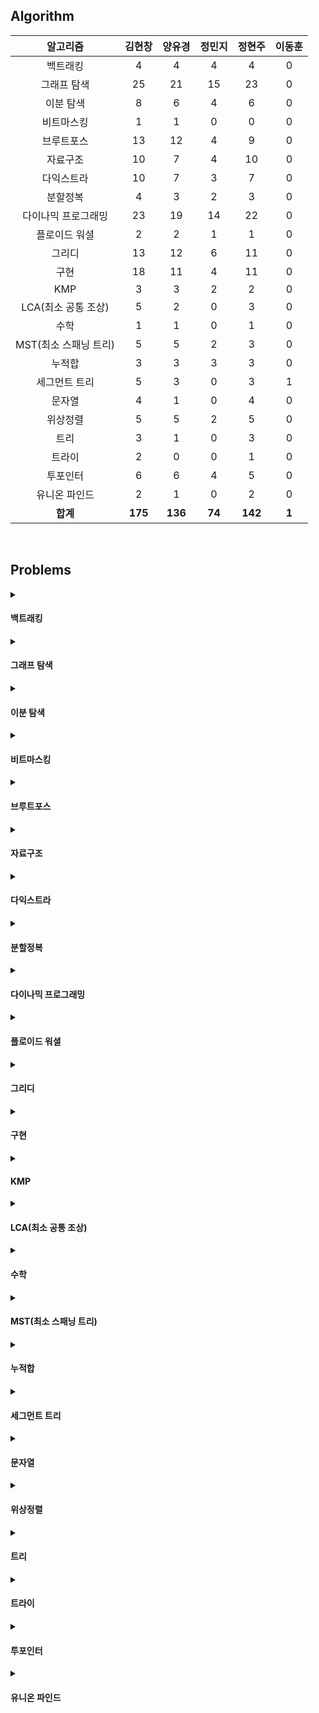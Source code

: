 ## Algorithm
|    알고리즘    | 김현창 | 양유경 | 정민지 | 정현주 | 이동훈 |
| :-------------: | :----: | :----: | :----: | :----: | :----: |
|백트래킹|4|4|4|4|0|
|그래프 탐색|25|21|15|23|0|
|이분 탐색|8|6|4|6|0|
|비트마스킹|1|1|0|0|0|
|브루트포스|13|12|4|9|0|
|자료구조|10|7|4|10|0|
|다익스트라|10|7|3|7|0|
|분할정복|4|3|2|3|0|
|다이나믹 프로그래밍|23|19|14|22|0|
|플로이드 워셜|2|2|1|1|0|
|그리디|13|12|6|11|0|
|구현|18|11|4|11|0|
|KMP|3|3|2|2|0|
|LCA(최소 공통 조상)|5|2|0|3|0|
|수학|1|1|0|1|0|
|MST(최소 스패닝 트리)|5|5|2|3|0|
|누적합|3|3|3|3|0|
|세그먼트 트리|5|3|0|3|1|
|문자열|4|1|0|4|0|
|위상정렬|5|5|2|5|0|
|트리|3|1|0|3|0|
|트라이|2|0|0|1|0|
|투포인터|6|6|4|5|0|
|유니온 파인드|2|1|0|2|0|
| **합계** | **175**|**136**|**74**|**142**|**1**|

<br>

## Problems
<details>
<summary>

#### 백트래킹

</summary>

    
|    티어   |    문제    |    제목    | 김현창 | 양유경 | 정민지 | 정현주 | 이동훈 |
| :-------------: | :----: | :----: | :----: | :----: | :----: | :----: | :----: |
|    <img src="https://static.solved.ac/tier_small/10.svg" width="20"></img>    |     <a href="http://boj.kr/14888">14888</a>    |     <a href="BackTracking/p14888_연산자끼워넣기">연산자 끼워넣기</a>    | ✔ |✔ |✔ |✔ |❌ |
|    <img src="https://static.solved.ac/tier_small/10.svg" width="20"></img>    |     <a href="http://boj.kr/14889">14889</a>    |     <a href="BackTracking/p14889_스타트와링크">스타트와 링크</a>    | ✔ |✔ |✔ |✔ |❌ |
|    <img src="https://static.solved.ac/tier_small/11.svg" width="20"></img>    |     <a href="http://boj.kr/15661">15661</a>    |     <a href="BackTracking/p15661_링크와스타트">링크와 스타트</a>    | ✔ |✔ |✔ |✔ |❌ |
|    <img src="https://static.solved.ac/tier_small/11.svg" width="20"></img>    |     <a href="http://boj.kr/1759">1759</a>    |     <a href="BackTracking/p1759_암호만들기">암호 만들기</a>    | ✔ |✔ |✔ |✔ |❌ |
</details>

<details>
<summary>

#### 그래프 탐색

</summary>

    
|    티어   |    문제    |    제목    | 김현창 | 양유경 | 정민지 | 정현주 | 이동훈 |
| :-------------: | :----: | :----: | :----: | :----: | :----: | :----: | :----: |
|    <img src="https://static.solved.ac/tier_small/9.svg" width="20"></img>    |     <a href="http://boj.kr/1012">1012</a>    |     <a href="BFS_DFS/p1012_유기농배추">유기농 배추</a>    | ✔ |✔ |✔ |✔ |❌ |
|    <img src="https://static.solved.ac/tier_small/9.svg" width="20"></img>    |     <a href="http://boj.kr/11724">11724</a>    |     <a href="BFS_DFS/p11724_연결요소의개수">연결 요소의 개수</a>    | ✔ |✔ |❌ |✔ |❌ |
|    <img src="https://static.solved.ac/tier_small/10.svg" width="20"></img>    |     <a href="http://boj.kr/1189">1189</a>    |     <a href="BFS_DFS/p1189_컴백홈">컴백홈</a>    | ✔ |✔ |✔ |✔ |❌ |
|    <img src="https://static.solved.ac/tier_small/12.svg" width="20"></img>    |     <a href="http://boj.kr/12851">12851</a>    |     <a href="BFS_DFS/p12851_숨바꼭질2">숨바꼭질 2</a>    | ✔ |✔ |✔ |✔ |❌ |
|    <img src="https://static.solved.ac/tier_small/11.svg" width="20"></img>    |     <a href="http://boj.kr/13549">13549</a>    |     <a href="BFS_DFS/p13549_숨바꼭질3">숨바꼭질 3</a>    | ✔ |✔ |✔ |✔ |❌ |
|    <img src="https://static.solved.ac/tier_small/12.svg" width="20"></img>    |     <a href="http://boj.kr/14502">14502</a>    |     <a href="BFS_DFS/p14502_연구소">연구소</a>    | ✔ |✔ |✔ |✔ |❌ |
|    <img src="https://static.solved.ac/tier_small/10.svg" width="20"></img>    |     <a href="http://boj.kr/14940">14940</a>    |     <a href="BFS_DFS/p14940_쉬운최단거리">쉬운 최단거리</a>    | ✔ |✔ |❌ |✔ |❌ |
|    <img src="https://static.solved.ac/tier_small/12.svg" width="20"></img>    |     <a href="http://boj.kr/16197">16197</a>    |     <a href="BFS_DFS/p16197_두동전">두 동전</a>    | ✔ |✔ |❌ |✔ |❌ |
|    <img src="https://static.solved.ac/tier_small/13.svg" width="20"></img>    |     <a href="http://boj.kr/16236">16236</a>    |     <a href="BFS_DFS/p16236_아기상어">아기 상어</a>    | ✔ |✔ |✔ |✔ |❌ |
|    <img src="https://static.solved.ac/tier_small/14.svg" width="20"></img>    |     <a href="http://boj.kr/16946">16946</a>    |     <a href="BFS_DFS/p16946_벽부수고이동하기4">벽 부수고 이동하기 4</a>    | ✔ |❌ |❌ |✔ |❌ |
|    <img src="https://static.solved.ac/tier_small/9.svg" width="20"></img>    |     <a href="http://boj.kr/16953">16953</a>    |     <a href="BFS_DFS/p16953_AtoB">A → B</a>    | ✔ |✔ |✔ |✔ |❌ |
|    <img src="https://static.solved.ac/tier_small/10.svg" width="20"></img>    |     <a href="http://boj.kr/1697">1697</a>    |     <a href="BFS_DFS/p1697_숨바꼭질">숨바꼭질</a>    | ✔ |✔ |✔ |✔ |❌ |
|    <img src="https://static.solved.ac/tier_small/12.svg" width="20"></img>    |     <a href="http://boj.kr/1707">1707</a>    |     <a href="BFS_DFS/p1707_이분그래프">이분 그래프</a>    | ✔ |❌ |❌ |✔ |❌ |
|    <img src="https://static.solved.ac/tier_small/10.svg" width="20"></img>    |     <a href="http://boj.kr/17129">17129</a>    |     <a href="BFS_DFS/p17129_윌리암슨수액빨이딱따구리가정보섬에올라온이유">윌리암슨수액빨이딱따구리가 정보섬에 올라온 이유</a>    | ✔ |❌ |❌ |❌ |❌ |
|    <img src="https://static.solved.ac/tier_small/11.svg" width="20"></img>    |     <a href="http://boj.kr/18405">18405</a>    |     <a href="BFS_DFS/p18405_경쟁적전염">경쟁적 전염</a>    | ✔ |✔ |❌ |❌ |❌ |
|    <img src="https://static.solved.ac/tier_small/13.svg" width="20"></img>    |     <a href="http://boj.kr/1939">1939</a>    |     <a href="BFS_DFS/p1939_중량제한">중량제한</a>    | ✔ |❌ |❌ |✔ |❌ |
|    <img src="https://static.solved.ac/tier_small/13.svg" width="20"></img>    |     <a href="http://boj.kr/2206">2206</a>    |     <a href="BFS_DFS/p2206_벽부수고이동하기">벽 부수고 이동하기</a>    | ✔ |✔ |✔ |✔ |❌ |
|    <img src="https://static.solved.ac/tier_small/11.svg" width="20"></img>    |     <a href="http://boj.kr/2251">2251</a>    |     <a href="BFS_DFS/p2251_물통">물통</a>    | ✔ |✔ |✔ |✔ |❌ |
|    <img src="https://static.solved.ac/tier_small/12.svg" width="20"></img>    |     <a href="http://boj.kr/2310">2310</a>    |     <a href="BFS_DFS/p2310_어드벤처게임">어드벤처 게임</a>    | ✔ |✔ |✔ |✔ |❌ |
|    <img src="https://static.solved.ac/tier_small/10.svg" width="20"></img>    |     <a href="http://boj.kr/2468">2468</a>    |     <a href="BFS_DFS/p2468_안전영역">안전 영역</a>    | ✔ |✔ |✔ |✔ |❌ |
|    <img src="https://static.solved.ac/tier_small/10.svg" width="20"></img>    |     <a href="http://boj.kr/2583">2583</a>    |     <a href="BFS_DFS/p2583_영역구하기">영역 구하기</a>    | ✔ |✔ |✔ |✔ |❌ |
|    <img src="https://static.solved.ac/tier_small/8.svg" width="20"></img>    |     <a href="http://boj.kr/2606">2606</a>    |     <a href="BFS_DFS/p2606_바이러스">바이러스</a>    | ✔ |✔ |✔ |✔ |❌ |
|    <img src="https://static.solved.ac/tier_small/9.svg" width="20"></img>    |     <a href="http://boj.kr/2644">2644</a>    |     <a href="BFS_DFS/p2644_촌수계산">촌수계산</a>    | ✔ |✔ |✔ |✔ |❌ |
|    <img src="https://static.solved.ac/tier_small/10.svg" width="20"></img>    |     <a href="http://boj.kr/7562">7562</a>    |     <a href="BFS_DFS/p7562_나이트의이동">나이트의 이동</a>    | ✔ |✔ |❌ |✔ |❌ |
|    <img src="https://static.solved.ac/tier_small/15.svg" width="20"></img>    |     <a href="http://boj.kr/9328">9328</a>    |     <a href="BFS_DFS/p9328_열쇠">열쇠</a>    | ✔ |✔ |❌ |✔ |❌ |
</details>

<details>
<summary>

#### 이분 탐색

</summary>

    
|    티어   |    문제    |    제목    | 김현창 | 양유경 | 정민지 | 정현주 | 이동훈 |
| :-------------: | :----: | :----: | :----: | :----: | :----: | :----: | :----: |
|    <img src="https://static.solved.ac/tier_small/12.svg" width="20"></img>    |     <a href="http://boj.kr/2110">2110</a>    |     <a href="BinarySearch/p2110_공유기설치">공유기 설치</a>    | ✔ |✔ |✔ |✔ |❌ |
|    <img src="https://static.solved.ac/tier_small/11.svg" width="20"></img>    |     <a href="http://boj.kr/2467">2467</a>    |     <a href="BinarySearch/p2467_용액">용액</a>    | ✔ |✔ |❌ |✔ |❌ |
|    <img src="https://static.solved.ac/tier_small/13.svg" width="20"></img>    |     <a href="http://boj.kr/2473">2473</a>    |     <a href="BinarySearch/p2473_세용액">세 용액</a>    | ✔ |✔ |❌ |✔ |❌ |
|    <img src="https://static.solved.ac/tier_small/9.svg" width="20"></img>    |     <a href="http://boj.kr/2512">2512</a>    |     <a href="BinarySearch/p2512_예산">예산</a>    | ✔ |✔ |✔ |✔ |❌ |
|    <img src="https://static.solved.ac/tier_small/9.svg" width="20"></img>    |     <a href="http://boj.kr/2805">2805</a>    |     <a href="BinarySearch/p2805_나무자르기">나무 자르기</a>    | ✔ |✔ |✔ |✔ |❌ |
|    <img src="https://static.solved.ac/tier_small/22.svg" width="20"></img>    |     <a href="http://boj.kr/4001">4001</a>    |     <a href="BinarySearch/p4001_미노타우르스미궁">미노타우르스 미궁</a>    | ✔ |❌ |❌ |❌ |❌ |
|    <img src="https://static.solved.ac/tier_small/14.svg" width="20"></img>    |     <a href="http://boj.kr/7453">7453</a>    |     <a href="BinarySearch/p7453_합이0인네정수">합이 0인 네 정수</a>    | ✔ |✔ |✔ |✔ |❌ |
|    LV2    |     <a href="https://school.programmers.co.kr/learn/courses/30/lessons/72412">72412</a>    |     <a href="BinarySearch/프로그래머스LV2_72412_순위검색">순위검색</a>    | ✔ |❌ |❌ |❌ |❌ |
</details>

<details>
<summary>

#### 비트마스킹

</summary>

    
|    티어   |    문제    |    제목    | 김현창 | 양유경 | 정민지 | 정현주 | 이동훈 |
| :-------------: | :----: | :----: | :----: | :----: | :----: | :----: | :----: |
|    <img src="https://static.solved.ac/tier_small/9.svg" width="20"></img>    |     <a href="http://boj.kr/15787">15787</a>    |     <a href="Bitmasking/p15787_기차가어둠을헤치고은하수를">기차가 어둠을 헤치고 은하수를</a>    | ✔ |✔ |❌ |❌ |❌ |
</details>

<details>
<summary>

#### 브루트포스

</summary>

    
|    티어   |    문제    |    제목    | 김현창 | 양유경 | 정민지 | 정현주 | 이동훈 |
| :-------------: | :----: | :----: | :----: | :----: | :----: | :----: | :----: |
|    <img src="https://static.solved.ac/tier_small/11.svg" width="20"></img>    |     <a href="http://boj.kr/1107">1107</a>    |     <a href="Bruteforce/p1107_리모컨">리모컨</a>    | ✔ |✔ |❌ |✔ |❌ |
|    <img src="https://static.solved.ac/tier_small/9.svg" width="20"></img>    |     <a href="http://boj.kr/1182">1182</a>    |     <a href="Bruteforce/p1182_부분수열의합">부분수열의 합</a>    | ✔ |✔ |✔ |✔ |❌ |
|    <img src="https://static.solved.ac/tier_small/11.svg" width="20"></img>    |     <a href="http://boj.kr/14719">14719</a>    |     <a href="Bruteforce/p14719_빗물">빗물</a>    | ✔ |✔ |❌ |❌ |❌ |
|    <img src="https://static.solved.ac/tier_small/12.svg" width="20"></img>    |     <a href="http://boj.kr/15683">15683</a>    |     <a href="Bruteforce/p15683_감시">감시</a>    | ✔ |✔ |❌ |✔ |❌ |
|    <img src="https://static.solved.ac/tier_small/10.svg" width="20"></img>    |     <a href="http://boj.kr/1747">1747</a>    |     <a href="Bruteforce/p1747_소수and팰린드롬">소수&팰린드롬</a>    | ✔ |✔ |✔ |✔ |❌ |
|    <img src="https://static.solved.ac/tier_small/9.svg" width="20"></img>    |     <a href="http://boj.kr/18111">18111</a>    |     <a href="Bruteforce/p18111_마인크래프트">마인크래프트</a>    | ✔ |✔ |❌ |❌ |❌ |
|    <img src="https://static.solved.ac/tier_small/8.svg" width="20"></img>    |     <a href="http://boj.kr/18429">18429</a>    |     <a href="Bruteforce/p18429_근손실">근손실</a>    | ✔ |✔ |✔ |✔ |❌ |
|    <img src="https://static.solved.ac/tier_small/10.svg" width="20"></img>    |     <a href="http://boj.kr/20529">20529</a>    |     <a href="Bruteforce/p20529_가장가까운세사람의심리적거리">가장 가까운 세 사람의 심리적 거리</a>    | ✔ |✔ |✔ |✔ |❌ |
|    <img src="https://static.solved.ac/tier_small/9.svg" width="20"></img>    |     <a href="http://boj.kr/2304">2304</a>    |     <a href="Bruteforce/p2304_창고다각형">창고 다각형</a>    | ✔ |✔ |❌ |✔ |❌ |
|    <img src="https://static.solved.ac/tier_small/11.svg" width="20"></img>    |     <a href="http://boj.kr/27172">27172</a>    |     <a href="Bruteforce/p27172_수나누기게임">수 나누기 게임</a>    | ✔ |✔ |❌ |✔ |❌ |
|    <img src="https://static.solved.ac/tier_small/9.svg" width="20"></img>    |     <a href="http://boj.kr/3085">3085</a>    |     <a href="Bruteforce/p3085_사탕게임">사탕 게임</a>    | ✔ |✔ |❌ |✔ |❌ |
|    LV3    |     <a href="https://school.programmers.co.kr/learn/courses/30/lessons/258709">258709</a>    |     <a href="Bruteforce/프로그래머스LV3_258709_주사위고르기">주사위고르기</a>    | ✔ |✔ |❌ |❌ |❌ |
|    LV3    |     <a href="https://school.programmers.co.kr/learn/courses/30/lessons/64064">64064</a>    |     <a href="Bruteforce/프로그래머스LV3_64064_불량사용자">불량사용자</a>    | ✔ |❌ |❌ |❌ |❌ |
</details>

<details>
<summary>

#### 자료구조

</summary>

    
|    티어   |    문제    |    제목    | 김현창 | 양유경 | 정민지 | 정현주 | 이동훈 |
| :-------------: | :----: | :----: | :----: | :----: | :----: | :----: | :----: |
|    <img src="https://static.solved.ac/tier_small/10.svg" width="20"></img>    |     <a href="http://boj.kr/11286">11286</a>    |     <a href="DataStructure/p11286_절댓값힙">절댓값 힙</a>    | ✔ |✔ |✔ |✔ |❌ |
|    <img src="https://static.solved.ac/tier_small/14.svg" width="20"></img>    |     <a href="http://boj.kr/1202">1202</a>    |     <a href="DataStructure/p1202_보석도둑">보석 도둑</a>    | ✔ |✔ |❌ |✔ |❌ |
|    <img src="https://static.solved.ac/tier_small/10.svg" width="20"></img>    |     <a href="http://boj.kr/13335">13335</a>    |     <a href="DataStructure/p13335_트럭">트럭</a>    | ✔ |✔ |✔ |✔ |❌ |
|    <img src="https://static.solved.ac/tier_small/9.svg" width="20"></img>    |     <a href="http://boj.kr/1406">1406</a>    |     <a href="DataStructure/p1406_에디터">에디터</a>    | ✔ |❌ |❌ |✔ |❌ |
|    <img src="https://static.solved.ac/tier_small/9.svg" width="20"></img>    |     <a href="http://boj.kr/1874">1874</a>    |     <a href="DataStructure/p1874_스택수열">스택 수열</a>    | ✔ |✔ |❌ |✔ |❌ |
|    <img src="https://static.solved.ac/tier_small/14.svg" width="20"></img>    |     <a href="http://boj.kr/1918">1918</a>    |     <a href="DataStructure/p1918_후위표기식">후위 표기식</a>    | ✔ |❌ |❌ |✔ |❌ |
|    <img src="https://static.solved.ac/tier_small/9.svg" width="20"></img>    |     <a href="http://boj.kr/1927">1927</a>    |     <a href="DataStructure/p1927_최소힙">최소 힙</a>    | ✔ |✔ |✔ |✔ |❌ |
|    <img src="https://static.solved.ac/tier_small/10.svg" width="20"></img>    |     <a href="http://boj.kr/1991">1991</a>    |     <a href="DataStructure/p1991_트리순회">트리 순회</a>    | ✔ |✔ |✔ |✔ |❌ |
|    <img src="https://static.solved.ac/tier_small/12.svg" width="20"></img>    |     <a href="http://boj.kr/23309">23309</a>    |     <a href="DataStructure/p23309_철도공사">철도 공사</a>    | ✔ |❌ |❌ |✔ |❌ |
|    <img src="https://static.solved.ac/tier_small/9.svg" width="20"></img>    |     <a href="http://boj.kr/5397">5397</a>    |     <a href="DataStructure/p5397_키로거">키로거</a>    | ✔ |✔ |❌ |✔ |❌ |
</details>

<details>
<summary>

#### 다익스트라

</summary>

    
|    티어   |    문제    |    제목    | 김현창 | 양유경 | 정민지 | 정현주 | 이동훈 |
| :-------------: | :----: | :----: | :----: | :----: | :----: | :----: | :----: |
|    <img src="https://static.solved.ac/tier_small/12.svg" width="20"></img>    |     <a href="http://boj.kr/10282">10282</a>    |     <a href="Dijkstra/p10282_해킹">해킹</a>    | ✔ |✔ |✔ |✔ |❌ |
|    <img src="https://static.solved.ac/tier_small/13.svg" width="20"></img>    |     <a href="http://boj.kr/11779">11779</a>    |     <a href="Dijkstra/p11779_최소비용구하기2">최소비용 구하기 2</a>    | ✔ |✔ |✔ |✔ |❌ |
|    <img src="https://static.solved.ac/tier_small/13.svg" width="20"></img>    |     <a href="http://boj.kr/1238">1238</a>    |     <a href="Dijkstra/p1238_파티">파티</a>    | ✔ |✔ |❌ |❌ |❌ |
|    <img src="https://static.solved.ac/tier_small/10.svg" width="20"></img>    |     <a href="http://boj.kr/1446">1446</a>    |     <a href="Dijkstra/p1446_지름길">지름길</a>    | ✔ |✔ |❌ |✔ |❌ |
|    <img src="https://static.solved.ac/tier_small/15.svg" width="20"></img>    |     <a href="http://boj.kr/16118">16118</a>    |     <a href="Dijkstra/p16118_달빛여우">달빛 여우</a>    | ✔ |✔ |❌ |✔ |❌ |
|    <img src="https://static.solved.ac/tier_small/13.svg" width="20"></img>    |     <a href="http://boj.kr/17270">17270</a>    |     <a href="Dijkstra/p17270_연예인은힘들어">연예인은 힘들어</a>    | ✔ |❌ |❌ |❌ |❌ |
|    <img src="https://static.solved.ac/tier_small/12.svg" width="20"></img>    |     <a href="http://boj.kr/1753">1753</a>    |     <a href="Dijkstra/p1753_최단경로">최단경로</a>    | ✔ |✔ |✔ |✔ |❌ |
|    <img src="https://static.solved.ac/tier_small/11.svg" width="20"></img>    |     <a href="http://boj.kr/1916">1916</a>    |     <a href="Dijkstra/p1916_최소비용구하기">최소비용 구하기</a>    | ✔ |✔ |❌ |✔ |❌ |
|    <img src="https://static.solved.ac/tier_small/14.svg" width="20"></img>    |     <a href="http://boj.kr/2211">2211</a>    |     <a href="Dijkstra/p2211_네트워크복구">네트워크 복구</a>    | ✔ |❌ |❌ |❌ |❌ |
|    <img src="https://static.solved.ac/tier_small/14.svg" width="20"></img>    |     <a href="http://boj.kr/9370">9370</a>    |     <a href="Dijkstra/p9370_미확인도착지">미확인 도착지</a>    | ✔ |❌ |❌ |✔ |❌ |
</details>

<details>
<summary>

#### 분할정복

</summary>

    
|    티어   |    문제    |    제목    | 김현창 | 양유경 | 정민지 | 정현주 | 이동훈 |
| :-------------: | :----: | :----: | :----: | :----: | :----: | :----: | :----: |
|    <img src="https://static.solved.ac/tier_small/12.svg" width="20"></img>    |     <a href="http://boj.kr/10830">10830</a>    |     <a href="DivideAndConquer/p10830_행렬제곱">행렬 제곱</a>    | ✔ |✔ |✔ |✔ |❌ |
|    <img src="https://static.solved.ac/tier_small/14.svg" width="20"></img>    |     <a href="http://boj.kr/11444">11444</a>    |     <a href="DivideAndConquer/p11444_피보나치수6">피보나치 수 6</a>    | ✔ |❌ |❌ |✔ |❌ |
|    <img src="https://static.solved.ac/tier_small/14.svg" width="20"></img>    |     <a href="http://boj.kr/1493">1493</a>    |     <a href="DivideAndConquer/p1493_박스채우기">박스 채우기</a>    | ✔ |✔ |❌ |❌ |❌ |
|    <img src="https://static.solved.ac/tier_small/9.svg" width="20"></img>    |     <a href="http://boj.kr/2630">2630</a>    |     <a href="DivideAndConquer/p2630_색종이만들기">색종이 만들기</a>    | ✔ |✔ |✔ |✔ |❌ |
</details>

<details>
<summary>

#### 다이나믹 프로그래밍

</summary>

    
|    티어   |    문제    |    제목    | 김현창 | 양유경 | 정민지 | 정현주 | 이동훈 |
| :-------------: | :----: | :----: | :----: | :----: | :----: | :----: | :----: |
|    <img src="https://static.solved.ac/tier_small/10.svg" width="20"></img>    |     <a href="http://boj.kr/10844">10844</a>    |     <a href="DynamicProgramming/p10844_쉬운계단수">쉬운 계단 수</a>    | ✔ |✔ |❌ |✔ |❌ |
|    <img src="https://static.solved.ac/tier_small/9.svg" width="20"></img>    |     <a href="http://boj.kr/11048">11048</a>    |     <a href="DynamicProgramming/p11048_이동하기">이동하기</a>    | ✔ |✔ |✔ |✔ |❌ |
|    <img src="https://static.solved.ac/tier_small/13.svg" width="20"></img>    |     <a href="http://boj.kr/11049">11049</a>    |     <a href="DynamicProgramming/p11049_행렬곱셈순서">행렬 곱셈 순서</a>    | ✔ |❌ |❌ |✔ |❌ |
|    <img src="https://static.solved.ac/tier_small/9.svg" width="20"></img>    |     <a href="http://boj.kr/11060">11060</a>    |     <a href="DynamicProgramming/p11060_점프점프">점프 점프</a>    | ✔ |✔ |✔ |✔ |❌ |
|    <img src="https://static.solved.ac/tier_small/13.svg" width="20"></img>    |     <a href="http://boj.kr/11066">11066</a>    |     <a href="DynamicProgramming/p11066_파일합치기">파일 합치기</a>    | ✔ |✔ |❌ |✔ |❌ |
|    <img src="https://static.solved.ac/tier_small/10.svg" width="20"></img>    |     <a href="http://boj.kr/1149">1149</a>    |     <a href="DynamicProgramming/p1149_RGB거리">RGB거리</a>    | ✔ |✔ |✔ |✔ |❌ |
|    <img src="https://static.solved.ac/tier_small/17.svg" width="20"></img>    |     <a href="http://boj.kr/12920">12920</a>    |     <a href="DynamicProgramming/p12920_평범한배낭2">평범한 배낭 2</a>    | ✔ |✔ |❌ |✔ |❌ |
|    <img src="https://static.solved.ac/tier_small/8.svg" width="20"></img>    |     <a href="http://boj.kr/14501">14501</a>    |     <a href="DynamicProgramming/p14501_퇴사">퇴사</a>    | ✔ |✔ |✔ |✔ |❌ |
|    <img src="https://static.solved.ac/tier_small/13.svg" width="20"></img>    |     <a href="http://boj.kr/1520">1520</a>    |     <a href="DynamicProgramming/p1520_내리막길">내리막 길</a>    | ✔ |✔ |✔ |✔ |❌ |
|    <img src="https://static.solved.ac/tier_small/11.svg" width="20"></img>    |     <a href="http://boj.kr/15486">15486</a>    |     <a href="DynamicProgramming/p15486_퇴사2">퇴사 2</a>    | ✔ |✔ |✔ |✔ |❌ |
|    <img src="https://static.solved.ac/tier_small/12.svg" width="20"></img>    |     <a href="http://boj.kr/17404">17404</a>    |     <a href="DynamicProgramming/p17404_RGB거리2">RGB거리 2</a>    | ✔ |❌ |✔ |✔ |❌ |
|    <img src="https://static.solved.ac/tier_small/9.svg" width="20"></img>    |     <a href="http://boj.kr/1912">1912</a>    |     <a href="DynamicProgramming/p1912_연속합">연속합</a>    | ✔ |✔ |✔ |✔ |❌ |
|    <img src="https://static.solved.ac/tier_small/10.svg" width="20"></img>    |     <a href="http://boj.kr/1932">1932</a>    |     <a href="DynamicProgramming/p1932_정수삼각형">정수 삼각형</a>    | ✔ |✔ |✔ |✔ |❌ |
|    <img src="https://static.solved.ac/tier_small/13.svg" width="20"></img>    |     <a href="http://boj.kr/20303">20303</a>    |     <a href="DynamicProgramming/p20303_할로윈의양아치">할로윈의 양아치</a>    | ✔ |✔ |❌ |✔ |❌ |
|    <img src="https://static.solved.ac/tier_small/11.svg" width="20"></img>    |     <a href="http://boj.kr/2293">2293</a>    |     <a href="DynamicProgramming/p2293_동전1">동전 1</a>    | ✔ |❌ |✔ |✔ |❌ |
|    <img src="https://static.solved.ac/tier_small/10.svg" width="20"></img>    |     <a href="http://boj.kr/2302">2302</a>    |     <a href="DynamicProgramming/p2302_극장좌석">극장 좌석</a>    | ✔ |✔ |❌ |✔ |❌ |
|    <img src="https://static.solved.ac/tier_small/13.svg" width="20"></img>    |     <a href="http://boj.kr/2342">2342</a>    |     <a href="DynamicProgramming/p2342_DanceDanceRevolution">Dance Dance Revolution</a>    | ✔ |✔ |❌ |✔ |❌ |
|    <img src="https://static.solved.ac/tier_small/13.svg" width="20"></img>    |     <a href="http://boj.kr/2533">2533</a>    |     <a href="DynamicProgramming/p2533_사회망서비스">사회망 서비스(SNS)</a>    | ✔ |✔ |✔ |✔ |❌ |
|    <img src="https://static.solved.ac/tier_small/8.svg" width="20"></img>    |     <a href="http://boj.kr/2579">2579</a>    |     <a href="DynamicProgramming/p2579_계단오르기">계단 오르기</a>    | ✔ |✔ |✔ |✔ |❌ |
|    <img src="https://static.solved.ac/tier_small/13.svg" width="20"></img>    |     <a href="http://boj.kr/7579">7579</a>    |     <a href="DynamicProgramming/p7579_앱">앱</a>    | ✔ |✔ |❌ |✔ |❌ |
|    <img src="https://static.solved.ac/tier_small/8.svg" width="20"></img>    |     <a href="http://boj.kr/9095">9095</a>    |     <a href="DynamicProgramming/p9095_123더하기">1, 2, 3 더하기</a>    | ✔ |✔ |✔ |✔ |❌ |
|    <img src="https://static.solved.ac/tier_small/12.svg" width="20"></img>    |     <a href="http://boj.kr/9252">9252</a>    |     <a href="DynamicProgramming/p9252_LCS2">LCS 2</a>    | ✔ |✔ |✔ |✔ |❌ |
|    LV3    |     <a href="https://school.programmers.co.kr/learn/courses/30/lessons/258705">258705</a>    |     <a href="DynamicProgramming/프로그래머스LV3_258705_산모양타일링">산모양타일링</a>    | ✔ |❌ |❌ |❌ |❌ |
</details>

<details>
<summary>

#### 플로이드 워셜

</summary>

    
|    티어   |    문제    |    제목    | 김현창 | 양유경 | 정민지 | 정현주 | 이동훈 |
| :-------------: | :----: | :----: | :----: | :----: | :----: | :----: | :----: |
|    <img src="https://static.solved.ac/tier_small/10.svg" width="20"></img>    |     <a href="http://boj.kr/1389">1389</a>    |     <a href="FloydWarshall/p1389_케빈베이컨의6단계법칙">케빈 베이컨의 6단계 법칙</a>    | ✔ |✔ |✔ |✔ |❌ |
|    <img src="https://static.solved.ac/tier_small/13.svg" width="20"></img>    |     <a href="http://boj.kr/1719">1719</a>    |     <a href="FloydWarshall/p1719_택배">택배</a>    | ✔ |✔ |❌ |❌ |❌ |
</details>

<details>
<summary>

#### 그리디

</summary>

    
|    티어   |    문제    |    제목    | 김현창 | 양유경 | 정민지 | 정현주 | 이동훈 |
| :-------------: | :----: | :----: | :----: | :----: | :----: | :----: | :----: |
|    <img src="https://static.solved.ac/tier_small/11.svg" width="20"></img>    |     <a href="http://boj.kr/11000">11000</a>    |     <a href="Greedy/p11000_강의실배정">강의실 배정</a>    | ✔ |✔ |✔ |✔ |❌ |
|    <img src="https://static.solved.ac/tier_small/9.svg" width="20"></img>    |     <a href="http://boj.kr/11501">11501</a>    |     <a href="Greedy/p11501_주식">주식</a>    | ✔ |✔ |✔ |✔ |❌ |
|    <img src="https://static.solved.ac/tier_small/9.svg" width="20"></img>    |     <a href="http://boj.kr/1541">1541</a>    |     <a href="Greedy/p1541_잃어버린괄호">잃어버린 괄호</a>    | ✔ |✔ |✔ |✔ |❌ |
|    <img src="https://static.solved.ac/tier_small/10.svg" width="20"></img>    |     <a href="http://boj.kr/15903">15903</a>    |     <a href="Greedy/p15903_카드합체놀이">카드 합체 놀이</a>    | ✔ |✔ |❌ |✔ |❌ |
|    <img src="https://static.solved.ac/tier_small/16.svg" width="20"></img>    |     <a href="http://boj.kr/16496">16496</a>    |     <a href="Greedy/p16496_큰수만들기">큰 수 만들기</a>    | ✔ |❌ |❌ |❌ |❌ |
|    <img src="https://static.solved.ac/tier_small/15.svg" width="20"></img>    |     <a href="http://boj.kr/1700">1700</a>    |     <a href="Greedy/p1700_멀티탭스케줄링">멀티탭 스케줄링</a>    | ✔ |✔ |❌ |✔ |❌ |
|    <img src="https://static.solved.ac/tier_small/12.svg" width="20"></img>    |     <a href="http://boj.kr/1715">1715</a>    |     <a href="Greedy/p1715_카드정렬하기">카드 정렬하기</a>    | ✔ |✔ |✔ |✔ |❌ |
|    <img src="https://static.solved.ac/tier_small/10.svg" width="20"></img>    |     <a href="http://boj.kr/1946">1946</a>    |     <a href="Greedy/p1946_신입사원">신입 사원</a>    | ✔ |✔ |✔ |✔ |❌ |
|    <img src="https://static.solved.ac/tier_small/8.svg" width="20"></img>    |     <a href="http://boj.kr/20300">20300</a>    |     <a href="Greedy/p20300_서강근육맨">서강근육맨</a>    | ✔ |✔ |❌ |✔ |❌ |
|    <img src="https://static.solved.ac/tier_small/11.svg" width="20"></img>    |     <a href="http://boj.kr/2138">2138</a>    |     <a href="Greedy/p2138_전구와스위치">전구와 스위치</a>    | ✔ |✔ |✔ |✔ |❌ |
|    <img src="https://static.solved.ac/tier_small/9.svg" width="20"></img>    |     <a href="http://boj.kr/2785">2785</a>    |     <a href="Greedy/p2785_체인">체인</a>    | ✔ |✔ |❌ |✔ |❌ |
|    <img src="https://static.solved.ac/tier_small/9.svg" width="20"></img>    |     <a href="http://boj.kr/2885">2885</a>    |     <a href="Greedy/p2885_초콜릿식사">초콜릿 식사</a>    | ✔ |✔ |❌ |✔ |❌ |
|    LV2    |     <a href="https://school.programmers.co.kr/learn/courses/30/lessons/42883">42883</a>    |     <a href="Greedy/프로그래머스LV2_42883_큰수만들기">큰수만들기</a>    | ✔ |✔ |❌ |❌ |❌ |
</details>

<details>
<summary>

#### 구현

</summary>

    
|    티어   |    문제    |    제목    | 김현창 | 양유경 | 정민지 | 정현주 | 이동훈 |
| :-------------: | :----: | :----: | :----: | :----: | :----: | :----: | :----: |
|    <img src="https://static.solved.ac/tier_small/14.svg" width="20"></img>    |     <a href="http://boj.kr/12100">12100</a>    |     <a href="Implematation/p12100_2048Easy">2048 (Easy)</a>    | ✔ |✔ |✔ |✔ |❌ |
|    <img src="https://static.solved.ac/tier_small/11.svg" width="20"></img>    |     <a href="http://boj.kr/14503">14503</a>    |     <a href="Implematation/p14503_로봇청소기">로봇 청소기</a>    | ✔ |✔ |✔ |✔ |❌ |
|    <img src="https://static.solved.ac/tier_small/13.svg" width="20"></img>    |     <a href="http://boj.kr/16637">16637</a>    |     <a href="Implematation/p16637_괄호추가하기">괄호 추가하기</a>    | ✔ |✔ |✔ |✔ |❌ |
|    <img src="https://static.solved.ac/tier_small/14.svg" width="20"></img>    |     <a href="http://boj.kr/17136">17136</a>    |     <a href="Implematation/p17136_색종이붙이기">색종이 붙이기</a>    | ✔ |✔ |❌ |✔ |❌ |
|    <img src="https://static.solved.ac/tier_small/10.svg" width="20"></img>    |     <a href="http://boj.kr/1713">1713</a>    |     <a href="Implematation/p1713_후보추천하기">후보 추천하기</a>    | ✔ |✔ |❌ |✔ |❌ |
|    <img src="https://static.solved.ac/tier_small/14.svg" width="20"></img>    |     <a href="http://boj.kr/17780">17780</a>    |     <a href="Implematation/p17780_새로운게임">새로운 게임</a>    | ✔ |❌ |✔ |✔ |❌ |
|    <img src="https://static.solved.ac/tier_small/15.svg" width="20"></img>    |     <a href="http://boj.kr/1800">1800</a>    |     <a href="Implematation/p1800_인터넷설치">인터넷 설치</a>    | ✔ |❌ |❌ |✔ |❌ |
|    <img src="https://static.solved.ac/tier_small/14.svg" width="20"></img>    |     <a href="http://boj.kr/19236">19236</a>    |     <a href="Implematation/p19236_청소년상어">청소년 상어</a>    | ✔ |❌ |❌ |✔ |❌ |
|    <img src="https://static.solved.ac/tier_small/9.svg" width="20"></img>    |     <a href="http://boj.kr/20006">20006</a>    |     <a href="Implematation/p20006_랭킹전대기열">랭킹전 대기열</a>    | ✔ |✔ |❌ |❌ |❌ |
|    <img src="https://static.solved.ac/tier_small/12.svg" width="20"></img>    |     <a href="http://boj.kr/20056">20056</a>    |     <a href="Implematation/p20056_마법사상어와파이어볼">마법사 상어와 파이어볼</a>    | ✔ |✔ |❌ |✔ |❌ |
|    <img src="https://static.solved.ac/tier_small/13.svg" width="20"></img>    |     <a href="http://boj.kr/20057">20057</a>    |     <a href="Implematation/p20057_마법사상어와토네이도">마법사 상어와 토네이도</a>    | ✔ |✔ |❌ |✔ |❌ |
|    <img src="https://static.solved.ac/tier_small/13.svg" width="20"></img>    |     <a href="http://boj.kr/20058">20058</a>    |     <a href="Implematation/p20058_마법사상어와파이어스톰">마법사 상어와 파이어스톰</a>    | ✔ |❌ |❌ |❌ |❌ |
|    <img src="https://static.solved.ac/tier_small/16.svg" width="20"></img>    |     <a href="http://boj.kr/23289">23289</a>    |     <a href="Implematation/p23289_온풍기안녕">온풍기 안녕!</a>    | ✔ |❌ |❌ |❌ |❌ |
|    <img src="https://static.solved.ac/tier_small/14.svg" width="20"></img>    |     <a href="http://boj.kr/2632">2632</a>    |     <a href="Implematation/p2632_피자판매">피자판매</a>    | ✔ |❌ |❌ |✔ |❌ |
|    LV1    |     <a href="https://school.programmers.co.kr/learn/courses/30/lessons/258712">258712</a>    |     <a href="Implematation/프로그래머스LV1_258712_가장많이받은선물">가장많이받은선물</a>    | ✔ |✔ |❌ |❌ |❌ |
|    LV2    |     <a href="https://school.programmers.co.kr/learn/courses/30/lessons/258711">258711</a>    |     <a href="Implematation/프로그래머스LV2_258711_도넛과막대그래프">도넛과막대그래프</a>    | ✔ |✔ |❌ |❌ |❌ |
|    LV2    |     <a href="https://school.programmers.co.kr/learn/courses/30/lessons/60057">60057</a>    |     <a href="Implematation/프로그래머스LV2_60057_문자열압축">문자열압축</a>    | ✔ |✔ |❌ |❌ |❌ |
|    LV3    |     <a href="https://school.programmers.co.kr/learn/courses/30/lessons/258707">258707</a>    |     <a href="Implematation/프로그래머스LV3_258707_n더하기1카드게임">n더하기1카드게임</a>    | ✔ |❌ |❌ |❌ |❌ |
</details>

<details>
<summary>

#### KMP

</summary>

    
|    티어   |    문제    |    제목    | 김현창 | 양유경 | 정민지 | 정현주 | 이동훈 |
| :-------------: | :----: | :----: | :----: | :----: | :----: | :----: | :----: |
|    <img src="https://static.solved.ac/tier_small/16.svg" width="20"></img>    |     <a href="http://boj.kr/11585">11585</a>    |     <a href="KMP/p11585_속타는저녁메뉴">속타는 저녁 메뉴</a>    | ✔ |✔ |✔ |✔ |❌ |
|    <img src="https://static.solved.ac/tier_small/17.svg" width="20"></img>    |     <a href="http://boj.kr/1305">1305</a>    |     <a href="KMP/p1305_광고">광고</a>    | ✔ |✔ |✔ |✔ |❌ |
|    <img src="https://static.solved.ac/tier_small/16.svg" width="20"></img>    |     <a href="http://boj.kr/7575">7575</a>    |     <a href="KMP/p7575_바이러스">바이러스</a>    | ✔ |✔ |❌ |❌ |❌ |
</details>

<details>
<summary>

#### LCA(최소 공통 조상)

</summary>

    
|    티어   |    문제    |    제목    | 김현창 | 양유경 | 정민지 | 정현주 | 이동훈 |
| :-------------: | :----: | :----: | :----: | :----: | :----: | :----: | :----: |
|    <img src="https://static.solved.ac/tier_small/13.svg" width="20"></img>    |     <a href="http://boj.kr/11437">11437</a>    |     <a href="LCA/p11437_LCA">LCA</a>    | ✔ |✔ |❌ |✔ |❌ |
|    <img src="https://static.solved.ac/tier_small/16.svg" width="20"></img>    |     <a href="http://boj.kr/11438">11438</a>    |     <a href="LCA/p11438_LCA2">LCA 2</a>    | ✔ |✔ |❌ |✔ |❌ |
|    <img src="https://static.solved.ac/tier_small/20.svg" width="20"></img>    |     <a href="http://boj.kr/15481">15481</a>    |     <a href="LCA/p15481_그래프와MST">그래프와 MST</a>    | ✔ |❌ |❌ |❌ |❌ |
|    <img src="https://static.solved.ac/tier_small/22.svg" width="20"></img>    |     <a href="http://boj.kr/1626">1626</a>    |     <a href="LCA/p1626_두번째로작은스패닝트리">두 번째로 작은 스패닝 트리</a>    | ✔ |❌ |❌ |❌ |❌ |
|    <img src="https://static.solved.ac/tier_small/17.svg" width="20"></img>    |     <a href="http://boj.kr/3176">3176</a>    |     <a href="LCA/p3176_도로네트워크">도로 네트워크</a>    | ✔ |❌ |❌ |✔ |❌ |
</details>

<details>
<summary>

#### 수학

</summary>

    
|    티어   |    문제    |    제목    | 김현창 | 양유경 | 정민지 | 정현주 | 이동훈 |
| :-------------: | :----: | :----: | :----: | :----: | :----: | :----: | :----: |
|    <img src="https://static.solved.ac/tier_small/11.svg" width="20"></img>    |     <a href="http://boj.kr/2166">2166</a>    |     <a href="Math/p2166_다각형의넓이">다각형의 면적</a>    | ✔ |✔ |❌ |✔ |❌ |
</details>

<details>
<summary>

#### MST(최소 스패닝 트리)

</summary>

    
|    티어   |    문제    |    제목    | 김현창 | 양유경 | 정민지 | 정현주 | 이동훈 |
| :-------------: | :----: | :----: | :----: | :----: | :----: | :----: | :----: |
|    <img src="https://static.solved.ac/tier_small/14.svg" width="20"></img>    |     <a href="http://boj.kr/10423">10423</a>    |     <a href="MST/p10423_전기가부족해">전기가 부족해</a>    | ✔ |✔ |❌ |❌ |❌ |
|    <img src="https://static.solved.ac/tier_small/13.svg" width="20"></img>    |     <a href="http://boj.kr/14950">14950</a>    |     <a href="MST/p14950_정복자">정복자</a>    | ✔ |✔ |✔ |✔ |❌ |
|    <img src="https://static.solved.ac/tier_small/12.svg" width="20"></img>    |     <a href="http://boj.kr/16398">16398</a>    |     <a href="MST/p16398_행성연결">행성 연결</a>    | ✔ |✔ |✔ |✔ |❌ |
|    <img src="https://static.solved.ac/tier_small/12.svg" width="20"></img>    |     <a href="http://boj.kr/1647">1647</a>    |     <a href="MST/p1647_도시분할계획">도시 분할 계획</a>    | ✔ |✔ |❌ |✔ |❌ |
|    <img src="https://static.solved.ac/tier_small/14.svg" width="20"></img>    |     <a href="http://boj.kr/23743">23743</a>    |     <a href="MST/p23743_방탈출">방탈출</a>    | ✔ |✔ |❌ |❌ |❌ |
</details>

<details>
<summary>

#### 누적합

</summary>

    
|    티어   |    문제    |    제목    | 김현창 | 양유경 | 정민지 | 정현주 | 이동훈 |
| :-------------: | :----: | :----: | :----: | :----: | :----: | :----: | :----: |
|    <img src="https://static.solved.ac/tier_small/14.svg" width="20"></img>    |     <a href="http://boj.kr/14476">14476</a>    |     <a href="PrefixSum/p14476_최대공약수하나빼기">최대공약수 하나 빼기</a>    | ✔ |✔ |✔ |✔ |❌ |
|    <img src="https://static.solved.ac/tier_small/11.svg" width="20"></img>    |     <a href="http://boj.kr/25682">25682</a>    |     <a href="PrefixSum/p25682_체스판다시칠하기2">체스판 다시 칠하기 2</a>    | ✔ |✔ |✔ |✔ |❌ |
|    LV3    |     <a href="https://school.programmers.co.kr/learn/courses/30/lessons/92344">92344</a>    |     <a href="PrefixSum/프로그래머스LV3_92344_파괴되지않은건물">파괴되지않은건물</a>    | ✔ |✔ |✔ |✔ |❌ |
</details>

<details>
<summary>

#### 세그먼트 트리

</summary>

    
|    티어   |    문제    |    제목    | 김현창 | 양유경 | 정민지 | 정현주 | 이동훈 |
| :-------------: | :----: | :----: | :----: | :----: | :----: | :----: | :----: |
|    <img src="https://static.solved.ac/tier_small/21.svg" width="20"></img>    |     <a href="http://boj.kr/10167">10167</a>    |     <a href="SegmentTree/p10167_금광">금광</a>    | ✔ |❌ |❌ |❌ |❌ |
|    <img src="https://static.solved.ac/tier_small/21.svg" width="20"></img>    |     <a href="http://boj.kr/18196">18196</a>    |     <a href="SegmentTree/p18196_정기모임">정기 모임</a>    | ✔ |❌ |❌ |❌ |❌ |
|    <img src="https://static.solved.ac/tier_small/16.svg" width="20"></img>    |     <a href="http://boj.kr/2243">2243</a>    |     <a href="SegmentTree/p2243_사탕상자">사탕상자</a>    | ✔ |✔ |❌ |✔ |❌ |
|    <img src="https://static.solved.ac/tier_small/15.svg" width="20"></img>    |     <a href="http://boj.kr/2357">2357</a>    |     <a href="SegmentTree/p2357_최소값과최댓값">최솟값과 최댓값</a>    | ✔ |✔ |❌ |✔ |✔ |
|    <img src="https://static.solved.ac/tier_small/17.svg" width="20"></img>    |     <a href="http://boj.kr/2517">2517</a>    |     <a href="SegmentTree/p2517_달리기">달리기</a>    | ✔ |✔ |❌ |✔ |❌ |
</details>

<details>
<summary>

#### 문자열

</summary>

    
|    티어   |    문제    |    제목    | 김현창 | 양유경 | 정민지 | 정현주 | 이동훈 |
| :-------------: | :----: | :----: | :----: | :----: | :----: | :----: | :----: |
|    <img src="https://static.solved.ac/tier_small/18.svg" width="20"></img>    |     <a href="http://boj.kr/1294">1294</a>    |     <a href="String/p1294_문자열장식">문자열 장식</a>    | ✔ |❌ |❌ |✔ |❌ |
|    <img src="https://static.solved.ac/tier_small/8.svg" width="20"></img>    |     <a href="http://boj.kr/20920">20920</a>    |     <a href="String/p20920_영단어암기는괴로워">영단어 암기는 괴로워</a>    | ✔ |❌ |❌ |✔ |❌ |
|    <img src="https://static.solved.ac/tier_small/12.svg" width="20"></img>    |     <a href="http://boj.kr/9177">9177</a>    |     <a href="String/p9177_단어섞기">단어 섞기</a>    | ✔ |✔ |❌ |✔ |❌ |
|    <img src="https://static.solved.ac/tier_small/12.svg" width="20"></img>    |     <a href="http://boj.kr/9935">9935</a>    |     <a href="String/p9935_문자열폭발">문자열 폭발</a>    | ✔ |❌ |❌ |✔ |❌ |
</details>

<details>
<summary>

#### 위상정렬

</summary>

    
|    티어   |    문제    |    제목    | 김현창 | 양유경 | 정민지 | 정현주 | 이동훈 |
| :-------------: | :----: | :----: | :----: | :----: | :----: | :----: | :----: |
|    <img src="https://static.solved.ac/tier_small/13.svg" width="20"></img>    |     <a href="http://boj.kr/1005">1005</a>    |     <a href="TopologySort/p1005_ACMCraft">ACM Craft</a>    | ✔ |✔ |❌ |✔ |❌ |
|    <img src="https://static.solved.ac/tier_small/11.svg" width="20"></img>    |     <a href="http://boj.kr/14567">14567</a>    |     <a href="TopologySort/p14567_선수과목">선수과목 (Prerequisite)</a>    | ✔ |✔ |❌ |✔ |❌ |
|    <img src="https://static.solved.ac/tier_small/12.svg" width="20"></img>    |     <a href="http://boj.kr/2056">2056</a>    |     <a href="TopologySort/p2056_작업">작업</a>    | ✔ |✔ |✔ |✔ |❌ |
|    <img src="https://static.solved.ac/tier_small/13.svg" width="20"></img>    |     <a href="http://boj.kr/2623">2623</a>    |     <a href="TopologySort/p2623_음악프로그램">음악프로그램</a>    | ✔ |✔ |✔ |✔ |❌ |
|    <img src="https://static.solved.ac/tier_small/12.svg" width="20"></img>    |     <a href="http://boj.kr/5021">5021</a>    |     <a href="TopologySort/p5021_왕위계승">왕위 계승</a>    | ✔ |✔ |❌ |✔ |❌ |
</details>

<details>
<summary>

#### 트리

</summary>

    
|    티어   |    문제    |    제목    | 김현창 | 양유경 | 정민지 | 정현주 | 이동훈 |
| :-------------: | :----: | :----: | :----: | :----: | :----: | :----: | :----: |
|    <img src="https://static.solved.ac/tier_small/14.svg" width="20"></img>    |     <a href="http://boj.kr/1167">1167</a>    |     <a href="Tree/p1167_트리의지름">트리의 지름</a>    | ✔ |❌ |❌ |✔ |❌ |
|    <img src="https://static.solved.ac/tier_small/12.svg" width="20"></img>    |     <a href="http://boj.kr/1967">1967</a>    |     <a href="Tree/p1967_트리의지름">트리의 지름</a>    | ✔ |✔ |❌ |✔ |❌ |
|    <img src="https://static.solved.ac/tier_small/11.svg" width="20"></img>    |     <a href="http://boj.kr/5639">5639</a>    |     <a href="Tree/p5639_이진검색트리">이진 검색 트리</a>    | ✔ |❌ |❌ |✔ |❌ |
</details>

<details>
<summary>

#### 트라이

</summary>

    
|    티어   |    문제    |    제목    | 김현창 | 양유경 | 정민지 | 정현주 | 이동훈 |
| :-------------: | :----: | :----: | :----: | :----: | :----: | :----: | :----: |
|    <img src="https://static.solved.ac/tier_small/17.svg" width="20"></img>    |     <a href="http://boj.kr/5670">5670</a>    |     <a href="Trie/p5670_휴대폰자판">휴대폰 자판</a>    | ✔ |❌ |❌ |❌ |❌ |
|    <img src="https://static.solved.ac/tier_small/16.svg" width="20"></img>    |     <a href="http://boj.kr/9202">9202</a>    |     <a href="Trie/p9202_Boggle">Boggle</a>    | ✔ |❌ |❌ |✔ |❌ |
</details>

<details>
<summary>

#### 투포인터

</summary>

    
|    티어   |    문제    |    제목    | 김현창 | 양유경 | 정민지 | 정현주 | 이동훈 |
| :-------------: | :----: | :----: | :----: | :----: | :----: | :----: | :----: |
|    <img src="https://static.solved.ac/tier_small/12.svg" width="20"></img>    |     <a href="http://boj.kr/1806">1806</a>    |     <a href="TwoPointer/p1806_부분합">부분합</a>    | ✔ |✔ |❌ |✔ |❌ |
|    <img src="https://static.solved.ac/tier_small/10.svg" width="20"></img>    |     <a href="http://boj.kr/20922">20922</a>    |     <a href="TwoPointer/p20922_겹치는건싫어">겹치는 건 싫어</a>    | ✔ |✔ |✔ |✔ |❌ |
|    <img src="https://static.solved.ac/tier_small/9.svg" width="20"></img>    |     <a href="http://boj.kr/22857">22857</a>    |     <a href="TwoPointer/p22857_가장긴짝수연속한부분수열small">가장 긴 짝수 연속한 부분 수열 (small)</a>    | ✔ |✔ |✔ |✔ |❌ |
|    <img src="https://static.solved.ac/tier_small/11.svg" width="20"></img>    |     <a href="http://boj.kr/22862">22862</a>    |     <a href="TwoPointer/p22862_가장긴짝수연속한부분수열large">가장 긴 짝수 연속한 부분 수열 (large)</a>    | ✔ |✔ |✔ |✔ |❌ |
|    <img src="https://static.solved.ac/tier_small/10.svg" width="20"></img>    |     <a href="http://boj.kr/2531">2531</a>    |     <a href="TwoPointer/p2531_회전초밥">회전 초밥</a>    | ✔ |✔ |✔ |✔ |❌ |
|    <img src="https://static.solved.ac/tier_small/17.svg" width="20"></img>    |     <a href="http://boj.kr/2842">2842</a>    |     <a href="TwoPointer/p2842_집배원한상덕">집배원 한상덕</a>    | ✔ |✔ |❌ |❌ |❌ |
</details>

<details>
<summary>

#### 유니온 파인드

</summary>

    
|    티어   |    문제    |    제목    | 김현창 | 양유경 | 정민지 | 정현주 | 이동훈 |
| :-------------: | :----: | :----: | :----: | :----: | :----: | :----: | :----: |
|    <img src="https://static.solved.ac/tier_small/12.svg" width="20"></img>    |     <a href="http://boj.kr/1043">1043</a>    |     <a href="UnionFind/p1043_거짓말">거짓말</a>    | ✔ |❌ |❌ |✔ |❌ |
|    <img src="https://static.solved.ac/tier_small/12.svg" width="20"></img>    |     <a href="http://boj.kr/20040">20040</a>    |     <a href="UnionFind/p20040_사이클게임">사이클 게임</a>    | ✔ |✔ |❌ |✔ |❌ |
</details>
